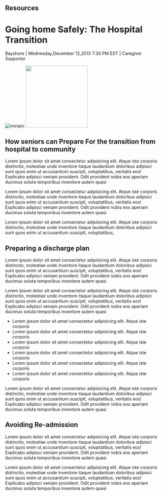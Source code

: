 Resources
---------

Going home Safely: The Hospital Transition
==========================================

Bayshore | Wednesday,December 12,2013 7:30 PM EST | Caregiver Supporter

![minipic](assets/images/personal-care-service.jpg)
<img style="width:201px" src="https://www.cnet.com/a/img/resize/178ed3a182057f3c03fa6f53b31c51e2026f353e/hub/2012/09/12/d7cae71d-f0e5-11e2-8c7c-d4ae52e62bcc/photo_full_1.jpg?auto=webp&width=1200" class="img-fluid mt-4">

## How seniors can Prepare For the transition from hospital to community

Lorem ipsum dolor sit amet consectetur adipisicing elit. Atque iste corporis distinctio, molestiae unde inventore itaque laudantium doloribus adipisci sunt quos enim ut accusantium suscipit, voluptatibus, veritatis eos! Explicabo adipisci veniam provident. Odit provident nobis eos aperiam ducimus soluta temporibus inventore autem quasi

Lorem ipsum dolor sit amet consectetur adipisicing elit. Atque iste corporis distinctio, molestiae unde inventore itaque laudantium doloribus adipisci sunt quos enim ut accusantium suscipit, voluptatibus, veritatis eos! Explicabo adipisci veniam provident. Odit provident nobis eos aperiam ducimus soluta temporibus inventore autem quasi

Lorem ipsum dolor sit amet consectetur adipisicing elit. Atque iste corporis distinctio, molestiae unde inventore itaque laudantium doloribus adipisci sunt quos enim ut accusantium suscipit, voluptatibus,

## Preparing a discharge plan

Lorem ipsum dolor sit amet consectetur adipisicing elit. Atque iste corporis distinctio, molestiae unde inventore itaque laudantium doloribus adipisci sunt quos enim ut accusantium suscipit, voluptatibus, veritatis eos! Explicabo adipisci veniam provident. Odit provident nobis eos aperiam ducimus soluta temporibus inventore autem quasi

Lorem ipsum dolor sit amet consectetur adipisicing elit. Atque iste corporis distinctio, molestiae unde inventore itaque laudantium doloribus adipisci sunt quos enim ut accusantium suscipit, voluptatibus, veritatis eos! Explicabo adipisci veniam provident. Odit provident nobis eos aperiam ducimus soluta temporibus inventore autem quasi

*   Lorem ipsum dolor sit amet consectetur adipisicing elit. Atque iste corporis
*   Lorem ipsum dolor sit amet consectetur adipisicing elit. Atque iste corporis
*   Lorem ipsum dolor sit amet consectetur adipisicing elit. Atque iste corporis
*   Lorem ipsum dolor sit amet consectetur adipisicing elit. Atque iste corporis
*   Lorem ipsum dolor sit amet consectetur adipisicing elit. Atque iste corporis
*   Lorem ipsum dolor sit amet consectetur adipisicing elit. Atque iste corporis

Lorem ipsum dolor sit amet consectetur adipisicing elit. Atque iste corporis distinctio, molestiae unde inventore itaque laudantium doloribus adipisci sunt quos enim ut accusantium suscipit, voluptatibus, veritatis eos! Explicabo adipisci veniam provident. Odit provident nobis eos aperiam ducimus soluta temporibus inventore autem quasi

## Avoiding Re-admission

Lorem ipsum dolor sit amet consectetur adipisicing elit. Atque iste corporis distinctio, molestiae unde inventore itaque laudantium doloribus adipisci sunt quos enim ut accusantium suscipit, voluptatibus, veritatis eos! Explicabo adipisci veniam provident. Odit provident nobis eos aperiam ducimus soluta temporibus inventore autem quasi

Lorem ipsum dolor sit amet consectetur adipisicing elit. Atque iste corporis distinctio, molestiae unde inventore itaque laudantium doloribus adipisci sunt quos enim ut accusantium suscipit, voluptatibus, veritatis eos! Explicabo adipisci veniam provident. Odit provident nobis eos aperiam ducimus soluta temporibus inventore autem quasi
